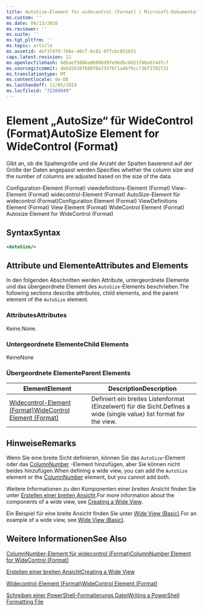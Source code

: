 ```yaml
---
title: AutoSize-Element für widecontrol (Format) | Microsoft-Dokumentation
ms.custom: ''
ms.date: 09/13/2016
ms.reviewer: ''
ms.suite: ''
ms.tgt_pltfrm: ''
ms.topic: article
ms.assetid: def37479-7b6e-40cf-bc81-0f7cbc651b31
caps.latest.revision: 11
ms.openlocfilehash: 6dbaef5886a0600bd9fe96dbc8d21f00a674dfcf
ms.sourcegitcommit: debd2b38fb8070a7357bf1a4bf9cc736f3702f31
ms.translationtype: MT
ms.contentlocale: de-DE
ms.lasthandoff: 12/05/2019
ms.locfileid: "72369049"
---
```

# <a name="autosize-element-for-widecontrol-format"></a><span data-ttu-id="b0722-102">Element „AutoSize“ für WideControl (Format)</span><span class="sxs-lookup"><span data-stu-id="b0722-102">AutoSize Element for WideControl (Format)</span></span>

<span data-ttu-id="b0722-103">Gibt an, ob die Spaltengröße und die Anzahl der Spalten basierend auf der Größe der Daten angepasst werden.</span><span class="sxs-lookup"><span data-stu-id="b0722-103">Specifies whether the column size and the number of columns are adjusted based on the size of the data.</span></span>

<span data-ttu-id="b0722-104">Configuration-Element (Format) viewdefinitions-Element (Format) View-Element (Format) widecontrol-Element (Format) AutoSize-Element für widecontrol (Format)</span><span class="sxs-lookup"><span data-stu-id="b0722-104">Configuration Element (Format) ViewDefinitions Element (Format) View Element (Format) WideControl Element (Format) Autosize Element for WideControl (Format)</span></span>

## <a name="syntax"></a><span data-ttu-id="b0722-105">Syntax</span><span class="sxs-lookup"><span data-stu-id="b0722-105">Syntax</span></span>

```xml
<AutoSize/>
```

## <a name="attributes-and-elements"></a><span data-ttu-id="b0722-106">Attribute und Elemente</span><span class="sxs-lookup"><span data-stu-id="b0722-106">Attributes and Elements</span></span>

<span data-ttu-id="b0722-107">In den folgenden Abschnitten werden Attribute, untergeordnete Elemente und das übergeordnete Element des `AutoSize`-Elements beschrieben.</span><span class="sxs-lookup"><span data-stu-id="b0722-107">The following sections describe attributes, child elements, and the parent element of the `AutoSize` element.</span></span>

### <a name="attributes"></a><span data-ttu-id="b0722-108">Attributes</span><span class="sxs-lookup"><span data-stu-id="b0722-108">Attributes</span></span>

<span data-ttu-id="b0722-109">Keine.</span><span class="sxs-lookup"><span data-stu-id="b0722-109">None.</span></span>

### <a name="child-elements"></a><span data-ttu-id="b0722-110">Untergeordnete Elemente</span><span class="sxs-lookup"><span data-stu-id="b0722-110">Child Elements</span></span>

<span data-ttu-id="b0722-111">Keine</span><span class="sxs-lookup"><span data-stu-id="b0722-111">None</span></span>

### <a name="parent-elements"></a><span data-ttu-id="b0722-112">Übergeordnete Elemente</span><span class="sxs-lookup"><span data-stu-id="b0722-112">Parent Elements</span></span>

|<span data-ttu-id="b0722-113">Element</span><span class="sxs-lookup"><span data-stu-id="b0722-113">Element</span></span>|<span data-ttu-id="b0722-114">Description</span><span class="sxs-lookup"><span data-stu-id="b0722-114">Description</span></span>|
|-------------|-----------------|
|[<span data-ttu-id="b0722-115">Widecontrol-Element (Format)</span><span class="sxs-lookup"><span data-stu-id="b0722-115">WideControl Element (Format)</span></span>](./widecontrol-element-format.md)|<span data-ttu-id="b0722-116">Definiert ein breites Listenformat (Einzelwert) für die Sicht.</span><span class="sxs-lookup"><span data-stu-id="b0722-116">Defines a wide (single value) list format for the view.</span></span>|

## <a name="remarks"></a><span data-ttu-id="b0722-117">Hinweise</span><span class="sxs-lookup"><span data-stu-id="b0722-117">Remarks</span></span>

<span data-ttu-id="b0722-118">Wenn Sie eine breite Sicht definieren, können Sie das `AutoSize`-Element oder das [ColumnNumber](./columnnumber-element-for-widecontrol-format.md) -Element hinzufügen, aber Sie können nicht beides hinzufügen.</span><span class="sxs-lookup"><span data-stu-id="b0722-118">When defining a wide view, you can add the `AutoSize` element or the [ColumnNumber](./columnnumber-element-for-widecontrol-format.md) element, but you cannot add both.</span></span>

<span data-ttu-id="b0722-119">Weitere Informationen zu den Komponenten einer breiten Ansicht finden Sie unter [Erstellen einer breiten Ansicht](./creating-a-wide-view.md).</span><span class="sxs-lookup"><span data-stu-id="b0722-119">For more information about the components of a wide view, see [Creating a Wide View](./creating-a-wide-view.md).</span></span>

<span data-ttu-id="b0722-120">Ein Beispiel für eine breite Ansicht finden Sie unter [Wide View (Basic)](./wide-view-basic.md).</span><span class="sxs-lookup"><span data-stu-id="b0722-120">For an example of a wide view, see [Wide View (Basic)](./wide-view-basic.md).</span></span>

## <a name="see-also"></a><span data-ttu-id="b0722-121">Weitere Informationen</span><span class="sxs-lookup"><span data-stu-id="b0722-121">See Also</span></span>

[<span data-ttu-id="b0722-122">ColumnNumber-Element für widecontrol (Format)</span><span class="sxs-lookup"><span data-stu-id="b0722-122">ColumnNumber Element for WideControl (Format)</span></span>](./columnnumber-element-for-widecontrol-format.md)

[<span data-ttu-id="b0722-123">Erstellen einer breiten Ansicht</span><span class="sxs-lookup"><span data-stu-id="b0722-123">Creating a Wide View</span></span>](./creating-a-wide-view.md)

[<span data-ttu-id="b0722-124">Widecontrol-Element (Format)</span><span class="sxs-lookup"><span data-stu-id="b0722-124">WideControl Element (Format)</span></span>](./widecontrol-element-format.md)

[<span data-ttu-id="b0722-125">Schreiben einer PowerShell-Formatierungs Datei</span><span class="sxs-lookup"><span data-stu-id="b0722-125">Writing a PowerShell Formatting File</span></span>](./writing-a-powershell-formatting-file.md)

